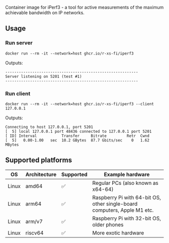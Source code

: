 Container image for iPerf3 - a tool for active measurements of the maximum achievable bandwidth on IP networks.

## Usage

### Run server

```shell
docker run --rm -it --network=host ghcr.io/r-xs-fi/iperf3 
```

Outputs:
```console
-----------------------------------------------------------
Server listening on 5201 (test #1)
-----------------------------------------------------------
```
### Run client

```shell
docker run --rm -it --network=host ghcr.io/r-xs-fi/iperf3 --client 127.0.0.1
```

Outputs:
```console
Connecting to host 127.0.0.1, port 5201
[  5] local 127.0.0.1 port 48436 connected to 127.0.0.1 port 5201
[ ID] Interval           Transfer     Bitrate         Retr  Cwnd
[  5]   0.00-1.00   sec  10.2 GBytes  87.7 Gbits/sec    0   1.62 MBytes
```

## Supported platforms


| OS    | Architecture  | Supported | Example hardware |
|-------|---------------|-----------|-------------|
| Linux | amd64 | ✅       | Regular PCs (also known as x64-64) |
| Linux | arm64 | ✅       | Raspberry Pi with 64-bit OS, other single-board computers, Apple M1 etc. |
| Linux | arm/v7 | ✅       | Raspberry Pi with 32-bit OS, older phones |
| Linux | riscv64 | ✅       | More exotic hardware |
